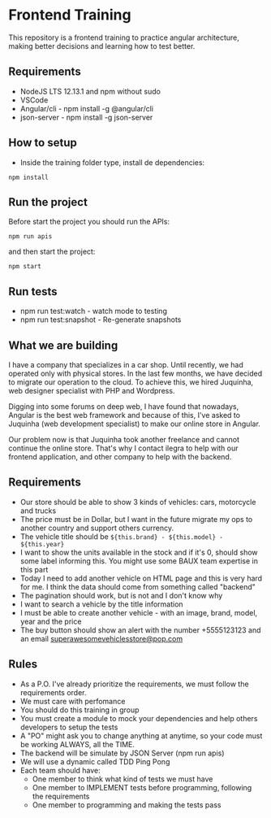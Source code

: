 # Frontend Training

This repository is a frontend training to practice angular architecture, making better decisions and learning how to test better.

## Requirements

- NodeJS LTS 12.13.1  and npm without sudo
- VSCode
- Angular/cli - npm install -g @angular/cli
- json-server - npm install -g json-server

## How to setup
- Inside the training folder type, install de dependencies:

```
npm install
```

## Run the project

Before start the project you should run the APIs:
```
npm run apis
```

and then start the project: 
```
npm start
```

## Run tests
- npm run test:watch - watch mode to testing
- npm run test:snapshot - Re-generate snapshots

## What we are building

I have a company that specializes in a car shop. Until recently, we had operated only with physical stores. In the last few months, we have decided to migrate our operation to the cloud. To achieve this, we hired Juquinha, web designer specialist with PHP and Wordpress. 

Digging into some forums on deep web, I have found that nowadays, Angular is the best web framework and because of this, I've asked to Juquinha (web development specialist) to make our online store in Angular.

Our problem now is that Juquinha took another freelance and cannot continue the online store. That's why I contact ilegra to help with our frontend application, and other company to help with the backend.

## Requirements

- Our store should be able to show 3 kinds of vehicles: cars, motorcycle and trucks
- The price must be in Dollar, but I want in the future migrate my ops to another country and support others currency.
- The vehicle title should be `${this.brand} - ${this.model} - ${this.year}`
- I want to show the units available in the stock and if it's 0, should show some label informing this. You might use some BAUX team expertise in this part 
- Today I need to add another vehicle on HTML page and this is very hard for me. I think the data should come from something called "backend"
- The pagination should work, but is not and I don't know why
- I want to search a vehicle by the title information
- I must be able to create another vehicle - with an image, brand, model, year and the price
- The buy button should show an alert with the number +5555123123 and an email superawesomevehiclesstore@pop.com

## Rules

- As a P.O. I've already prioritize the requirements, we must follow the requirements order.
- We must care with perfomance
- You should do this training in group
- You must create a module to mock your dependencies and help others developers to setup the tests
- A "PO" might ask you to change anything at anytime, so your code must be working ALWAYS, all the TIME.
- The backend will be simulate by JSON Server (npm run apis)
- We will use a dynamic called TDD Ping Pong
- Each team should have:
  - One member to think what kind of tests we must have
  - One member to IMPLEMENT tests before programming, following the requirements
  - One member to programming and making the tests pass
